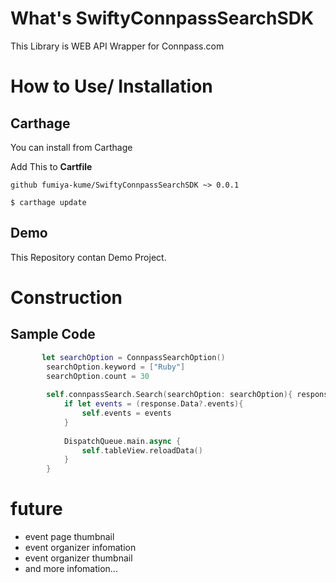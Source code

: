 # What's SwiftyConnpassSearchSDK

This Library is WEB API Wrapper for Connpass.com

# How to Use/ Installation

## Carthage

You can install from Carthage

Add This to **Cartfile**

```
github fumiya-kume/SwiftyConnpassSearchSDK ~> 0.0.1
```

```
$ carthage update
```

## Demo

This Repository contan Demo Project.


# Construction

## Sample Code

``` Swift
       let searchOption = ConnpassSearchOption()
        searchOption.keyword = ["Ruby"]
        searchOption.count = 30
        
        self.connpassSearch.Search(searchOption: searchOption){ response in
            if let events = (response.Data?.events){
                self.events = events
            }
            
            DispatchQueue.main.async {
                self.tableView.reloadData()
            }
        }
```

# future

- event page thumbnail
- event organizer infomation
- event organizer thumbnail
- and more infomation...
